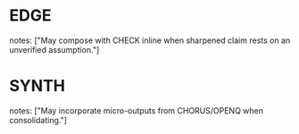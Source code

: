 # EDGE
notes: ["May compose with CHECK inline when sharpened claim rests on an unverified assumption."]

# SYNTH
notes: ["May incorporate micro-outputs from CHORUS/OPENQ when consolidating."]
